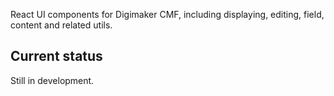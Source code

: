 React UI components for Digimaker CMF, including displaying, editing, field, content and related utils.

## Current status
Still in development.
